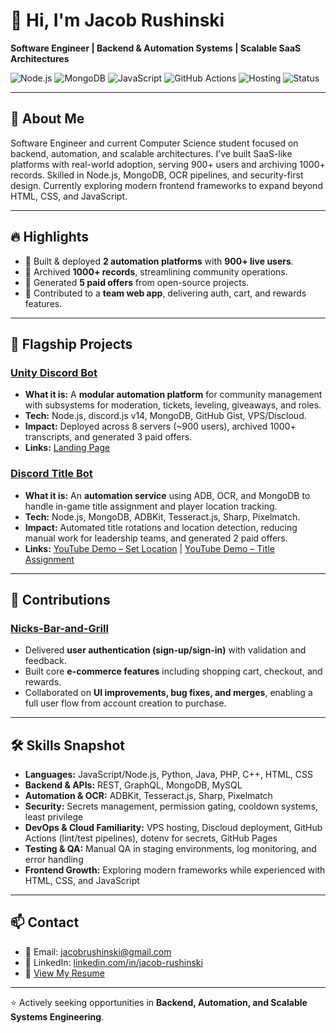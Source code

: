 # 👋 Hi, I'm Jacob Rushinski

**Software Engineer | Backend & Automation Systems | Scalable SaaS Architectures**

![Node.js](https://img.shields.io/badge/Node.js-43853D?logo=node.js&logoColor=white)
![MongoDB](https://img.shields.io/badge/MongoDB-4EA94B?logo=mongodb&logoColor=white)
![JavaScript](https://img.shields.io/badge/JavaScript-F7DF1E?logo=javascript&logoColor=black)
![GitHub Actions](https://img.shields.io/badge/GitHub%20Actions-2088FF?logo=github-actions&logoColor=white)
![Hosting](https://img.shields.io/badge/Hosting-VPS%20%7C%20Discloud-blue)
![Status](https://img.shields.io/badge/Status-Actively%20Seeking-success)

---

## 🚀 About Me
Software Engineer and current Computer Science student focused on backend, automation, and scalable architectures. I’ve built SaaS-like platforms with real-world adoption, serving 900+ users and archiving 1000+ records. Skilled in Node.js, MongoDB, OCR pipelines, and security-first design. Currently exploring modern frontend frameworks to expand beyond HTML, CSS, and JavaScript.

---

## 🔥 Highlights
- 🚀 Built & deployed **2 automation platforms** with **900+ live users**.  
- 📂 Archived **1000+ records**, streamlining community operations.  
- 💼 Generated **5 paid offers** from open-source projects.  
- 🤝 Contributed to a **team web app**, delivering auth, cart, and rewards features.  

---

## 🔑 Flagship Projects

### [Unity Discord Bot](https://github.com/rushinski/Discord-Unity-Bot)
- **What it is:** A **modular automation platform** for community management with subsystems for moderation, tickets, leveling, giveaways, and roles.
- **Tech:** Node.js, discord.js v14, MongoDB, GitHub Gist, VPS/Discloud.
- **Impact:** Deployed across 8 servers (~900 users), archived 1000+ transcripts, and generated 3 paid offers.
- **Links:** [Landing Page](https://rushinski.github.io/Unity-Landing-Page/)

### [Discord Title Bot](https://github.com/rushinski/Discord-Title-Bot)
- **What it is:** An **automation service** using ADB, OCR, and MongoDB to handle in-game title assignment and player location tracking.
- **Tech:** Node.js, MongoDB, ADBKit, Tesseract.js, Sharp, Pixelmatch.
- **Impact:** Automated title rotations and location detection, reducing manual work for leadership teams, and generated 2 paid offers.
- **Links:** [YouTube Demo – Set Location](https://youtu.be/qWGF4W2bfXI) | [YouTube Demo – Title Assignment](https://youtu.be/NFrKKCJ1rGU)

---

## 🤝 Contributions

### [Nicks-Bar-and-Grill](https://github.com/bluemario8/Nicks-Bar-and-Grill)
- Delivered **user authentication (sign-up/sign-in)** with validation and feedback.  
- Built core **e-commerce features** including shopping cart, checkout, and rewards.  
- Collaborated on **UI improvements, bug fixes, and merges**, enabling a full user flow from account creation to purchase.  

---

## 🛠 Skills Snapshot
- **Languages:** JavaScript/Node.js, Python, Java, PHP, C++, HTML, CSS
- **Backend & APIs:** REST, GraphQL, MongoDB, MySQL
- **Automation & OCR:** ADBKit, Tesseract.js, Sharp, Pixelmatch
- **Security:** Secrets management, permission gating, cooldown systems, least privilege
- **DevOps & Cloud Familiarity:** VPS hosting, Discloud deployment, GitHub Actions (lint/test pipelines), dotenv for secrets, GitHub Pages
- **Testing & QA:** Manual QA in staging environments, log monitoring, and error handling
- **Frontend Growth:** Exploring modern frameworks while experienced with HTML, CSS, and JavaScript

---

## 📫 Contact
- 📧 Email: [jacobrushinski@gmail.com](mailto:jacobrushinski@gmail.com)
- 💼 LinkedIn: [linkedin.com/in/jacob-rushinski](https://www.linkedin.com/in/jacob-rushinski/)
- 📄 [View My Resume](./99595f2c-103c-4dd9-8fef-faaaf5b159df.pdf)

---

⭐ Actively seeking opportunities in **Backend, Automation, and Scalable Systems Engineering**.
